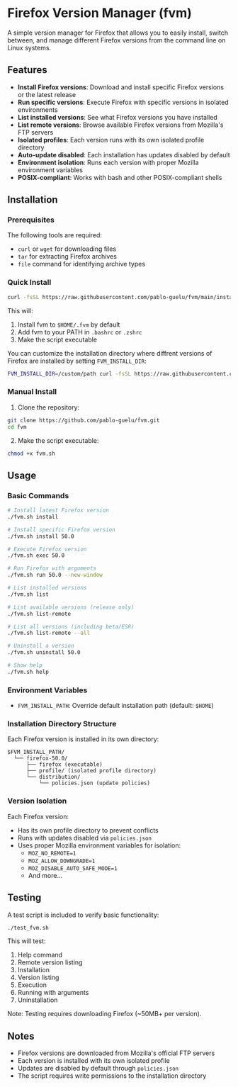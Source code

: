 # Firefox Version Manager (fvm)

A simple version manager for Firefox that allows you to easily install, switch between, and manage different Firefox versions from the command line on Linux systems.

## Features

- **Install Firefox versions**: Download and install specific Firefox versions or the latest release
- **Run specific versions**: Execute Firefox with specific versions in isolated environments
- **List installed versions**: See what Firefox versions you have installed
- **List remote versions**: Browse available Firefox versions from Mozilla's FTP servers
- **Isolated profiles**: Each version runs with its own isolated profile directory
- **Auto-update disabled**: Each installation has updates disabled by default
- **Environment isolation**: Runs each version with proper Mozilla environment variables
- **POSIX-compliant**: Works with bash and other POSIX-compliant shells

## Installation

### Prerequisites

The following tools are required:
- `curl` or `wget` for downloading files
- `tar` for extracting Firefox archives
- `file` command for identifying archive types

### Quick Install

```bash
curl -fsSL https://raw.githubusercontent.com/pablo-guelu/fvm/main/install.sh | bash
```

This will:
1. Install fvm to `$HOME/.fvm` by default
2. Add fvm to your PATH in `.bashrc` or `.zshrc`
3. Make the script executable

You can customize the installation directory where diffrent versions of Firefox are installed by setting `FVM_INSTALL_DIR`:

```bash
FVM_INSTALL_DIR=/custom/path curl -fsSL https://raw.githubusercontent.com/pablo-guelu/fvm/main/install.sh | bash
```

### Manual Install

1. Clone the repository:
```bash
git clone https://github.com/pablo-guelu/fvm.git
cd fvm
```

2. Make the script executable:
```bash
chmod +x fvm.sh
```

## Usage

### Basic Commands

```bash
# Install latest Firefox version
./fvm.sh install

# Install specific Firefox version
./fvm.sh install 50.0

# Execute Firefox version
./fvm.sh exec 50.0

# Run Firefox with arguments
./fvm.sh run 50.0 --new-window

# List installed versions
./fvm.sh list

# List available versions (release only)
./fvm.sh list-remote

# List all versions (including beta/ESR)
./fvm.sh list-remote --all

# Uninstall a version
./fvm.sh uninstall 50.0

# Show help
./fvm.sh help
```

### Environment Variables

- `FVM_INSTALL_PATH`: Override default installation path (default: `$HOME`)

### Installation Directory Structure

Each Firefox version is installed in its own directory:
```
$FVM_INSTALL_PATH/
  └── firefox-50.0/
      ├── firefox (executable)
      ├── profile/ (isolated profile directory)
      └── distribution/
          └── policies.json (update policies)
```

### Version Isolation

Each Firefox version:
- Has its own profile directory to prevent conflicts
- Runs with updates disabled via `policies.json`
- Uses proper Mozilla environment variables for isolation:
  - `MOZ_NO_REMOTE=1`
  - `MOZ_ALLOW_DOWNGRADE=1`
  - `MOZ_DISABLE_AUTO_SAFE_MODE=1`
  - And more...

## Testing

A test script is included to verify basic functionality:

```bash
./test_fvm.sh
```

This will test:
1. Help command
2. Remote version listing
3. Installation
4. Version listing
5. Execution
6. Running with arguments
7. Uninstallation

Note: Testing requires downloading Firefox (~50MB+ per version).

## Notes

- Firefox versions are downloaded from Mozilla's official FTP servers
- Each version is installed with its own isolated profile
- Updates are disabled by default through `policies.json`
- The script requires write permissions to the installation directory

